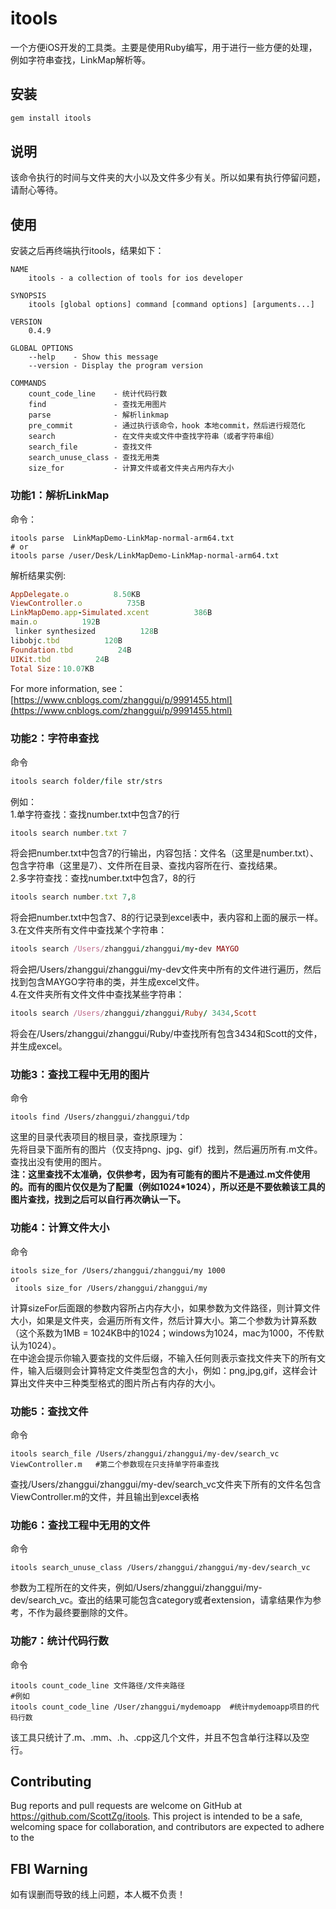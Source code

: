 # itools

一个方便iOS开发的工具类。主要是使用Ruby编写，用于进行一些方便的处理，例如字符串查找，LinkMap解析等。  
## 安装


```ruby
gem install itools
```
## 说明
该命令执行的时间与文件夹的大小以及文件多少有关。所以如果有执行停留问题，请耐心等待。
## 使用
安装之后再终端执行itools，结果如下：
```shell
NAME
    itools - a collection of tools for ios developer

SYNOPSIS
    itools [global options] command [command options] [arguments...]

VERSION
    0.4.9

GLOBAL OPTIONS
    --help    - Show this message
    --version - Display the program version

COMMANDS
    count_code_line    - 统计代码行数
    find               - 查找无用图片
    parse              - 解析linkmap
    pre_commit         - 通过执行该命令，hook 本地commit，然后进行规范化
    search             - 在文件夹或文件中查找字符串（或者字符串组）
    search_file        - 查找文件
    search_unuse_class - 查找无用类
    size_for           - 计算文件或者文件夹占用内存大小
```

### 功能1：解析LinkMap
命令：
```shell
itools parse  LinkMapDemo-LinkMap-normal-arm64.txt  
# or
itools parse /user/Desk/LinkMapDemo-LinkMap-normal-arm64.txt
```
解析结果实例:
```ruby
AppDelegate.o          8.50KB
ViewController.o          735B
LinkMapDemo.app-Simulated.xcent          386B
main.o          192B
 linker synthesized          128B
libobjc.tbd          120B
Foundation.tbd          24B
UIKit.tbd          24B
Total Size：10.07KB
```
For more information, see：[https://www.cnblogs.com/zhanggui/p/9991455.html](https://www.cnblogs.com/zhanggui/p/9991455.html)

### 功能2：字符串查找
命令
```ruby
itools search folder/file str/strs
```
例如：  
1.单字符查找：查找number.txt中包含7的行  
```ruby 
itools search number.txt 7
```
将会把number.txt中包含7的行输出，内容包括：文件名（这里是number.txt）、包含字符串（这里是7）、文件所在目录、查找内容所在行、查找结果。    
2.多字符查找：查找number.txt中包含7，8的行  
```ruby
itools search number.txt 7,8
```
将会把number.txt中包含7、8的行记录到excel表中，表内容和上面的展示一样。  
3.在文件夹所有文件中查找某个字符串：  
```ruby
itools search /Users/zhanggui/zhanggui/my-dev MAYGO
```
将会把/Users/zhanggui/zhanggui/my-dev文件夹中所有的文件进行遍历，然后找到包含MAYGO字符串的类，并生成excel文件。  
4.在文件夹所有文件文件中查找某些字符串：
```ruby
itools search /Users/zhanggui/zhanggui/Ruby/ 3434,Scott
```
将会在/Users/zhanggui/zhanggui/Ruby/中查找所有包含3434和Scott的文件，并生成excel。

### 功能3：查找工程中无用的图片
命令   
```
itools find /Users/zhanggui/zhanggui/tdp
```
这里的目录代表项目的根目录，查找原理为：    
先将目录下面所有的图片（仅支持png、jpg、gif）找到，然后遍历所有.m文件。查找出没有使用的图片。   
**注：这里查找不太准确，仅供参考，因为有可能有的图片不是通过.m文件使用的。而有的图片仅仅是为了配置（例如1024*1024），所以还是不要依赖该工具的图片查找，找到之后可以自行再次确认一下。**

### 功能4：计算文件大小
命令
```
itools size_for /Users/zhanggui/zhanggui/my 1000
or
 itools size_for /Users/zhanggui/zhanggui/my 
```
计算sizeFor后面跟的参数内容所占内存大小，如果参数为文件路径，则计算文件大小，如果是文件夹，会遍历所有文件，然后计算大小。第二个参数为计算系数（这个系数为1MB = 1024KB中的1024；windows为1024，mac为1000，不传默认为1024）。  
在中途会提示你输入要查找的文件后缀，不输入任何则表示查找文件夹下的所有文件，输入后缀则会计算特定文件类型包含的大小，例如：png,jpg,gif，这样会计算出文件夹中三种类型格式的图片所占有内存的大小。

### 功能5：查找文件
命令
```
itools search_file /Users/zhanggui/zhanggui/my-dev/search_vc  ViewController.m   #第二个参数现在只支持单字符串查找
```
查找/Users/zhanggui/zhanggui/my-dev/search_vc文件夹下所有的文件名包含ViewController.m的文件，并且输出到excel表格    

### 功能6：查找工程中无用的文件
命令
```
itools search_unuse_class /Users/zhanggui/zhanggui/my-dev/search_vc
```
参数为工程所在的文件夹，例如/Users/zhanggui/zhanggui/my-dev/search_vc。查出的结果可能包含category或者extension，请拿结果作为参考，不作为最终要删除的文件。

### 功能7：统计代码行数
命令
```
itools count_code_line 文件路径/文件夹路径
#例如
itools count_code_line /User/zhanggui/mydemoapp  #统计mydemoapp项目的代码行数
```
该工具只统计了.m、.mm、.h、.cpp这几个文件，并且不包含单行注释以及空行。
## Contributing

Bug reports and pull requests are welcome on GitHub at https://github.com/ScottZg/itools. This project is intended to be a safe, welcoming space for collaboration, and contributors are expected to adhere to the 

## FBI Warning
如有误删而导致的线上问题，本人概不负责！
